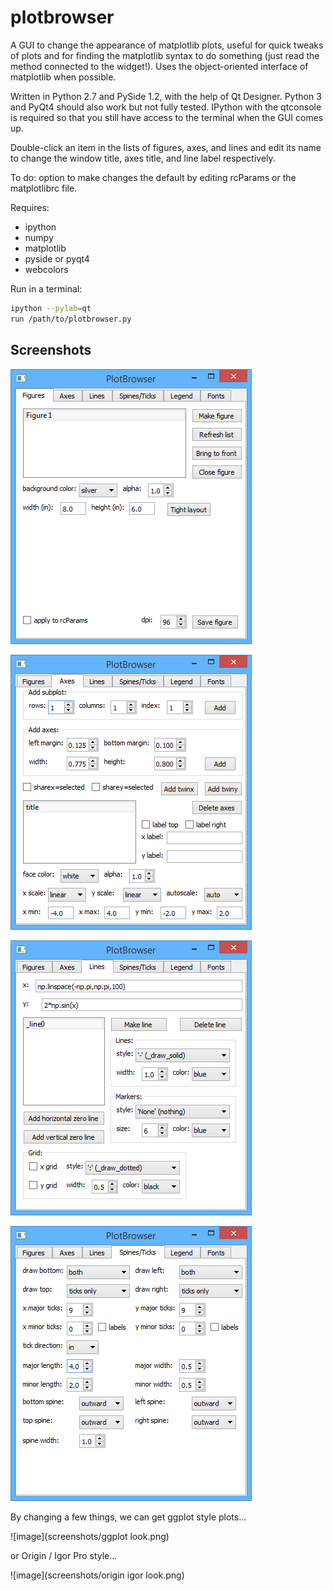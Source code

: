 plotbrowser
===========

A GUI to change the appearance of matplotlib plots, useful for quick tweaks of plots and for finding the matplotlib syntax to do something (just read the method connected to the widget!). Uses the object-oriented interface of matplotlib when possible.

Written in Python 2.7 and PySide 1.2, with the help of Qt Designer. Python 3 and PyQt4 should also work but not fully tested. IPython with the qtconsole is required so that you still have access to the terminal when the GUI comes up.

Double-click an item in the lists of figures, axes, and lines and edit its name to change the window title, axes title, and line label respectively.

To do: option to make changes the default by editing rcParams or the matplotlibrc file.

Requires:
- ipython
- numpy
- matplotlib
- pyside or pyqt4
- webcolors

Run in a terminal:
```sh
ipython --pylab=qt
run /path/to/plotbrowser.py
```

Screenshots
-----------

![image](screenshots/figurestab.png)

![image](screenshots/axestab.png)

![image](screenshots/linestab.png)

![image](screenshots/spinestab.png)

By changing a few things, we can get ggplot style plots...

![image](screenshots/ggplot look.png)

or Origin / Igor Pro style...

![image](screenshots/origin igor look.png)
